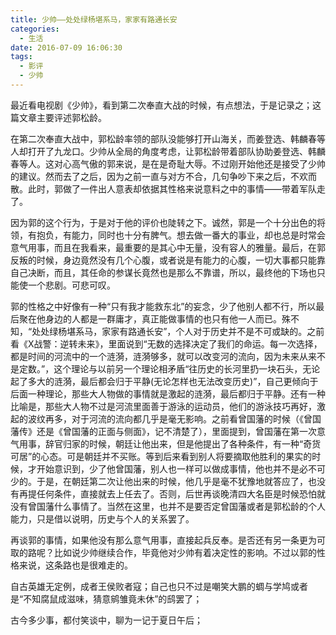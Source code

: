 ```yaml
---
title: 少帅——处处绿杨堪系马，家家有路通长安
categories:
  - 生活
date: 2016-07-09 16:06:30
tags:
  - 影评
  - 少帅
---
```


最近看电视剧《少帅》，看到第二次奉直大战的时候，有点想法，于是记录之；这篇文章主要评述郭松龄。

<!-- more -->

在第二次奉直大战中，郭松龄率领的部队没能够打开山海关，而姜登选、韩麟春等人却打开了九龙口。少帅从全局的角度考虑，让郭松龄带着部队协助姜登选、韩麟春等人。这对心高气傲的郭来说，是在是奇耻大辱。不过刚开始他还是接受了少帅的建议。然而去了之后，因为之前一直与对方不合，几句争吵下来之后，不欢而散。此时，郭做了一件出人意表却依据其性格来说意料之中的事情——带着军队走了。

因为郭的这个行为，于是对于他的评价也陡转之下。诚然，郭是一个十分出色的将领，有抱负，有能力，同时也十分有脾气。想去做一番大的事业，却也总是时常会意气用事，而且在我看来，最重要的是其心中无量，没有容人的雅量。最后，在郭反叛的时候，身边竟然没有几个心腹，或者说是有能力的心腹，一切大事都只能靠自己决断，而且，其任命的参谋长竟然也是那么不靠谱，所以，最终他的下场也只能使一个悲剧。可悲可叹。

郭的性格之中好像有一种“只有我才能救东北”的妄念，少了他别人都不行，所以最后聚在他身边的人都是一群庸才，真正能做事情的也只有他一人而已。殊不知，“处处绿杨堪系马，家家有路通长安”，个人对于历史并不是不可或缺的。之前看《X战警：逆转未来》，里面说到“无数的选择决定了我们的命运。每一次选择，都是时间的河流中的一个涟漪，涟漪够多，就可以改变河的流向，因为未来从来不是定数。”，这个理论与以前另一个理论相矛盾“往历史的长河里扔一块石头，无论起了多大的涟漪，最后都会归于平静(无论怎样也无法改变历史)”，自己更倾向于后面一种理论，那些大人物做的事情就是激起的涟漪，最后都归于平静。还有一种比喻是，那些大人物不过是河流里面善于游泳的运动员，他们的游泳技巧再好，激起的波纹再多，对于河流的流向都几乎是毫无影响。之前看曾国藩的时候（《曾国藩传》还是《曾国藩的正面与侧面》，记不清楚了），里面提到，曾国藩在第一次意气用事，辞官归家的时候，朝廷让他出来，但是他提出了各种条件，有一种“奇货可居”的心态。可是朝廷并不买账。等到后来看到别人将要摘取他胜利的果实的时候，才开始意识到，少了他曾国藩，别人也一样可以做成事情，他也并不是必不可少的。于是，在朝廷第二次让他出来的时候，他几乎是毫不犹豫地就答应了，也没有再提任何条件，直接就去上任去了。否则，后世再谈晚清四大名臣是时候恐怕就没有曾国藩什么事情了。当然在这里，也并不是要否定曾国藩或者是郭松龄的个人能力，只是借以说明，历史与个人的关系罢了。

再谈郭的事情，如果他没有那么意气用事，直接起兵反奉。是否还有另一条更为可取的路呢？比如说少帅继续合作，毕竟他对少帅有着决定性的影响。不过以郭的性格来说，这条路也是很难走的。

自古英雄无定例，成者王侯败者寇；自己也只不过是嘲笑大鹏的蜩与学鸠或者是“不知腐鼠成滋味，猜意鹓雏竟未休”的鸱罢了；

古今多少事，都付笑谈中，聊为一记于夏日午后；
